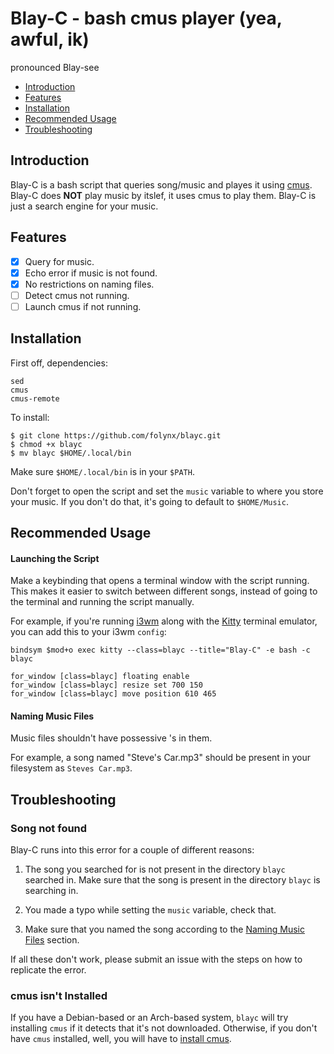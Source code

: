 # Blay-C - bash cmus player (yea, awful, ik)
pronounced Blay-see

- [Introduction](#introduction)
- [Features](#features)
- [Installation](#installation)
- [Recommended Usage](#recommended-usage)
- [Troubleshooting](#troubleshooting)


## Introduction
Blay-C is a bash script that queries song/music and playes it using [cmus](https://cmus.github.io/).
Blay-C does **NOT** play music by itslef, it uses cmus to play them. Blay-C is just a
search engine for your music.

## Features

- [x] Query for music.
- [x] Echo error if music is not found.
- [x] No restrictions on naming files.
- [ ] Detect cmus not running.
- [ ] Launch cmus if not running.

## Installation

First off, dependencies:
```
sed
cmus
cmus-remote
```

To install:
```language
$ git clone https://github.com/folynx/blayc.git
$ chmod +x blayc 
$ mv blayc $HOME/.local/bin
```
Make sure `$HOME/.local/bin` is in your `$PATH`.

Don't forget to open the script and set the `music` variable to where you store your
music. If you don't do that, it's going to default to `$HOME/Music`.

## Recommended Usage
#### Launching the Script
Make a keybinding that opens a terminal window with the script running. This makes
it easier to switch between different songs, instead of going to the terminal and 
running the script manually.

For example, if you're running [i3wm](https://i3wm.org/) along with the 
[Kitty](https://sw.kovidgoyal.net/kitty/) terminal emulator, you can add this to your
i3wm `config`:
```i3-config
bindsym $mod+o exec kitty --class=blayc --title="Blay-C" -e bash -c blayc

for_window [class=blayc] floating enable
for_window [class=blayc] resize set 700 150
for_window [class=blayc] move position 610 465
```
#### Naming Music Files
Music files shouldn't have possessive 's in them.

For example, a song named "Steve's Car.mp3" should be present in your filesystem as
`Steves Car.mp3`. 

## Troubleshooting

### Song not found

Blay-C runs into this error for a couple of different reasons:

1. The song you searched for is not present in the directory `blayc` searched in. Make
sure that the song is present in the directory `blayc` is searching in.

2. You made a typo while setting the `music` variable, check that.

3. Make sure that you named the song according to the [Naming Music Files](#naming-music-files) 
section.

If all these don't work, please submit an issue with the steps on how to replicate the
error.

### cmus isn't Installed

If you have a Debian-based or an Arch-based system, `blayc` will try installing `cmus` if it detects
that it's not downloaded. Otherwise, if you don't have `cmus` installed, well, you will
have to [install cmus](https://cmus.github.io/#documentation).


